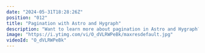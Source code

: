 ```yaml
---
date: "2024-05-31T18:28:26Z"
position: "012"
title: "Pagination with Astro and Hygraph"
description: "Want to learn more about pagination in Astro and Hygraph? Join Bryan and Tim on their mission to asynchronously load more content via pagination or a load more button. Astro rocks!\n\nAsk us any questions in the chat and join the community: https://slack.hygraph.com"
image: "https://i.ytimg.com/vi/O_dVLRWPeBk/maxresdefault.jpg"
videoId: "O_dVLRWPeBk"
---
```


